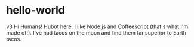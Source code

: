 # hello-world
v3
Hi Humans!
Hubot here. I like Node.js and Coffeescript (that's what I'm made of!).
I've had tacos on the moon and find them far superior to Earth tacos.
